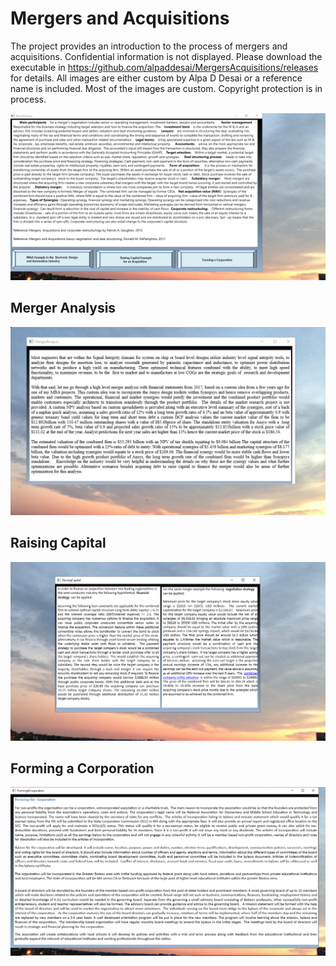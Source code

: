 # Mergers and Acquisitions

The project provides an introduction to the process of mergers and acquisitions. Confidential information is not displayed. 
Please download the executable in https://github.com/alpaddesai/MergersAcquisitions/releases for details. 
All images are either custom by Alpa D Desai or a reference name is included.
Most of the images are custom. Copyright protection is in process.


![image](Image.png)

## Merger Analysis
![image](MergerAnalysisEDA.png)

## Raising Capital
![image](RaisingCapital.png)

## Forming a Corporation
![image](FormingACorporation.png)

